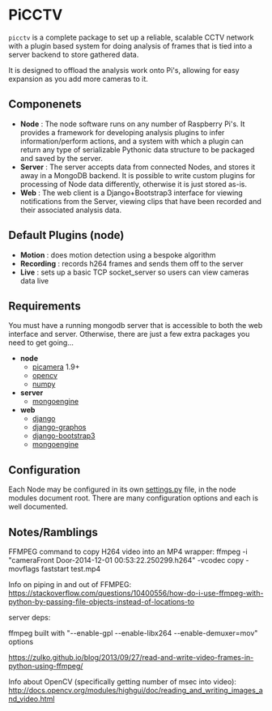 PiCCTV
======

``picctv`` is a complete package to set up a reliable, scalable CCTV network with a plugin based system for doing analysis of frames that is tied into a server backend to store gathered data.

It is designed to offload the analysis work onto Pi's, allowing for easy expansion as you add more cameras to it.

Componenets
-----------

* **Node** : The node software runs on any number of Raspberry Pi's. It provides a framework for developing analysis plugins to infer information/perform actions, and a system with which a plugin can return any type of serializable Pythonic data structure to be packaged and saved by the server.
* **Server** : The server accepts data from connected Nodes, and stores it away in a MongoDB backend. It is possible to write custom plugins for processing of Node data differently, otherwise it is just stored as-is.
* **Web** : The web client is a Django+Bootstrap3 interface for viewing notifications from the Server,  viewing clips that have been recorded and their associated analysis data.

Default Plugins (node)
----------------------

* **Motion** : does motion detection using a bespoke algorithm
* **Recording** : records h264 frames and sends them off to the server
* **Live** : sets up a basic TCP socket_server so users can view cameras data live

Requirements
------------

You must have a running mongodb server that is accessible to both the web interface and server. Otherwise, there are just a few extra packages you need to get going...

* **node**
	* [picamera](https://github.com/waveform80/picamera) 1.9+
	* [opencv](https://github.com/Itseez/opencv)
	* [numpy](https://github.com/numpy/numpy)
* **server**
	* [mongoengine](https://github.com/MongoEngine/mongoengine)
* **web**
	* [django](https://github.com/django/django)
	* [django-graphos](https://github.com/agiliq/django-graphos)
	* [django-bootstrap3](https://github.com/dyve/django-bootstrap3)
	* [mongoengine](https://github.com/MongoEngine/mongoengine)

Configuration
-------------

Each Node may be configured in its own [settings.py](node/settings.py) file, in the node modules document root. There are many configuration options and each is well documented.

Notes/Ramblings
---------------

FFMPEG command to copy H264 video into an MP4 wrapper:
ffmpeg -i "cameraFront Door-2014-12-01 00:53:22.250299.h264" -vcodec copy -movflags faststart test.mp4

Info on piping in and out of FFMPEG: https://stackoverflow.com/questions/10400556/how-do-i-use-ffmpeg-with-python-by-passing-file-objects-instead-of-locations-to

server deps:

ffmpeg built with "--enable-gpl --enable-libx264 --enable-demuxer=mov" options

https://zulko.github.io/blog/2013/09/27/read-and-write-video-frames-in-python-using-ffmpeg/

Info about OpenCV (specifically getting number of msec into video): http://docs.opencv.org/modules/highgui/doc/reading_and_writing_images_and_video.html
